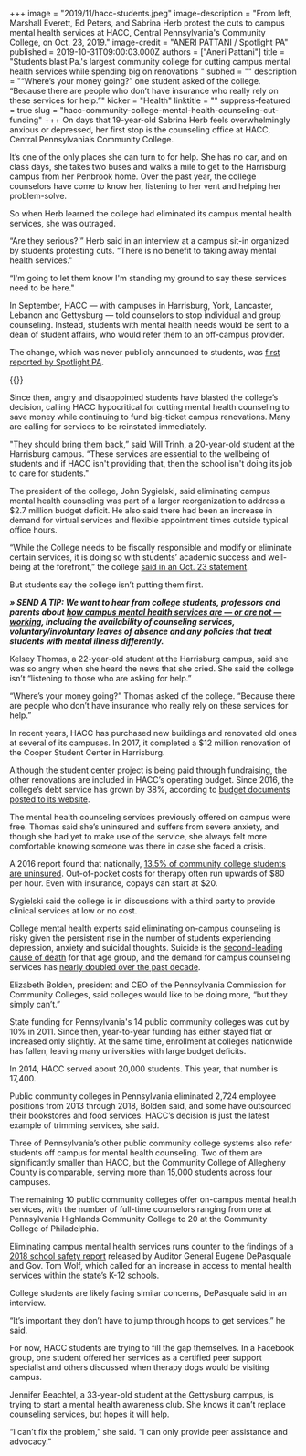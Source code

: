 +++
image = "2019/11/hacc-students.jpeg"
image-description = "From left, Marshall Everett, Ed Peters, and Sabrina Herb protest the cuts to campus mental health services at HACC, Central Pennsylvania's Community College, on Oct. 23, 2019."
image-credit = "ANERI PATTANI / Spotlight PA"
published = 2019-10-31T09:00:03.000Z
authors = ["Aneri Pattani"]
title = "Students blast Pa.'s largest community college for cutting campus mental health services while spending big on renovations "
subhed = ""
description = "“Where’s your money going?” one student asked of the college. “Because there are people who don’t have insurance who really rely on these services for help.”"
kicker = "Health"
linktitle = ""
suppress-featured = true
slug = "hacc-community-college-mental-health-counseling-cut-funding"
+++
On days that 19-year-old Sabrina Herb feels overwhelmingly anxious or depressed, her first stop is the counseling office at HACC, Central Pennsylvania’s Community College.

It’s one of the only places she can turn to for help. She has no car, and on class days, she takes two buses and walks a mile to get to the Harrisburg campus from her Penbrook home. Over the past year, the college counselors have come to know her, listening to her vent and helping her problem-solve.

So when Herb learned the college had eliminated its campus mental health services, she was outraged.

“Are they serious?’” Herb said in an interview at a campus sit-in organized by students protesting cuts. “There is no benefit to taking away mental health services."

“I'm going to let them know I'm standing my ground to say these services need to be here."

In September, HACC — with campuses in Harrisburg, York, Lancaster, Lebanon and Gettysburg — told counselors to stop individual and group counseling. Instead, students with mental health needs would be sent to a dean of student affairs, who would refer them to an off-campus provider.

The change, which was never publicly announced to students, was <a href="https://www.spotlightpa.org/news/2019/10/pa.s-largest-community-college-eliminates-campus-mental-health-counseling-for-17k-students/">first reported by Spotlight PA</a>.

{{<donate-inline>}}

Since then, angry and disappointed students have blasted the college’s decision, calling HACC hypocritical for cutting mental health counseling to save money while continuing to fund big-ticket campus renovations. Many are calling for services to be reinstated immediately.

"They should bring them back,” said Will Trinh, a 20-year-old student at the Harrisburg campus. “These services are essential to the wellbeing of students and if HACC isn't providing that, then the school isn't doing its job to care for students."

The president of the college, John Sygielski, said eliminating campus mental health counseling was part of a larger reorganization to address a $2.7 million budget deficit. He also said there had been an increase in demand for virtual services and flexible appointment times outside typical office hours.

“While the College needs to be fiscally responsible and modify or eliminate certain services, it is doing so with students’ academic success and well-being at the forefront,” the college <a href="http://newsroom.hacc.edu/article_display.cfm?article_id=2917" >said in an Oct. 23 statement</a>.

But students say the college isn’t putting them first.

<i><b>» SEND A TIP: We want to hear from college students, professors and parents about </b></i><a href="https://www.spotlightpa.org/tips"><i><b>how campus mental health services are — or are not — working</b></i></a><i><b>, including the availability of counseling services, voluntary/involuntary leaves of absence and any policies that treat students with mental illness differently.</b></i>

Kelsey Thomas, a 22-year-old student at the Harrisburg campus, said she was so angry when she heard the news that she cried. She said the college isn’t “listening to those who are asking for help.”

“Where’s your money going?” Thomas asked of the college. “Because there are people who don’t have insurance who really rely on these services for help.”

In recent years, HACC has purchased new buildings and renovated old ones at several of its campuses. In 2017, it completed a $12 million renovation of the Cooper Student Center in Harrisburg.

Although the student center project is being paid through fundraising, the other renovations are included in HACC’s operating budget. Since 2016, the college’s debt service has grown by 38%, according to <a href="https://www.hacc.edu/AboutHACC/CollegeFactSheet/index.cfm" >budget documents posted to its website</a>.

The mental health counseling services previously offered on campus were free. Thomas said she’s uninsured and suffers from severe anxiety, and though she had yet to make use of the service, she always felt more comfortable knowing someone was there in case she faced a crisis.

A 2016 report found that nationally, <a href="https://hope4college.com/wp-content/uploads/2018/09/Wisconsin_HOPE_Lab-Too_Distressed_To_Learn.pdf" >13.5% of community college students are uninsured</a>. Out-of-pocket costs for therapy often run upwards of $80 per hour. Even with insurance, copays can start at $20.

Sygielski said the college is in discussions with a third party to provide clinical services at low or no cost.

College mental health experts said eliminating on-campus counseling is risky given the persistent rise in the number of students experiencing depression, anxiety and suicidal thoughts. Suicide is the <a href="https://www.cdc.gov/injury/images/lc-charts/leading_causes_of_death_by_age_group_2017_1100w850h.jpg" >second-leading cause of death</a> for that age group, and the demand for campus counseling services has <a href="https://ps.psychiatryonline.org/doi/10.1176/appi.ps.201800332" >nearly doubled over the past decade</a>.

Elizabeth Bolden, president and CEO of the Pennsylvania Commission for Community Colleges, said colleges would like to be doing more, “but they simply can’t.”

State funding for Pennsylvania's 14 public community colleges was cut by 10% in 2011. Since then, year-to-year funding has either stayed flat or increased only slightly. At the same time, enrollment at colleges nationwide has fallen, leaving many universities with large budget deficits.

In 2014, HACC served about 20,000 students. This year, that number is 17,400.

<script src="https://www.spotlightpa.org/embed.js" async></script><div data-spl-embed-version="1" data-spl-src="https://www.spotlightpa.org/embeds/newsletter/"></div>

Public community colleges in Pennsylvania eliminated 2,724 employee positions from 2013 through 2018, Bolden said, and some have outsourced their bookstores and food services. HACC’s decision is just the latest example of trimming services, she said.

Three of Pennsylvania’s other public community college systems also refer students off campus for mental health counseling. Two of them are significantly smaller than HACC, but the Community College of Allegheny County is comparable, serving more than 15,000 students across four campuses.

The remaining 10 public community colleges offer on-campus mental health services, with the number of full-time counselors ranging from one at Pennsylvania Highlands Community College to 20 at the Community College of Philadelphia.

Eliminating campus mental health services runs counter to the findings of a <a href="https://www.governor.pa.gov/wp-content/uploads/2018/08/20180827-Gov-Office-School-Safety-Report-2018.pdf" >2018 school safety report</a> released by Auditor General Eugene DePasquale and Gov. Tom Wolf, which called for an increase in access to mental health services within the state’s K-12 schools.

College students are likely facing similar concerns, DePasquale said in an interview.

“It’s important they don’t have to jump through hoops to get services,” he said.

For now, HACC students are trying to fill the gap themselves. In a Facebook group, one student offered her services as a certified peer support specialist and others discussed when therapy dogs would be visiting campus.

Jennifer Beachtel, a 33-year-old student at the Gettysburg campus, is trying to start a mental health awareness club. She knows it can’t replace counseling services, but hopes it will help.

“I can’t fix the problem,” she said. “I can only provide peer assistance and advocacy.”
